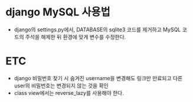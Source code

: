 # django MySQL 사용법
- django의 settings.py에서, DATABASE의 sqlite3 코드를 제거하고 MySQL 코드의 주석을 해제한 뒤 환경에 맞게 변수를 수정한다.

# ETC

- django 비밀번호 찾기 시 숨겨진 username을 변경해도 링크만 만료되고 다른 user의 비밀번호는 변경되지 않는 것을 확인
- class view에서는 reverse_lazy를 사용해야 한다.

